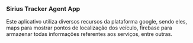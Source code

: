 ### Sirius Tracker Agent App

Este aplicativo utiliza diversos recursos da plataforma google, sendo eles, maps para mostrar pontos de localização dos veículo, firebase para armazenar todas informações referentes aos serviços, entre outras.

